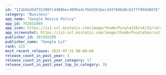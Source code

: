 ```yaml
---
id: "122b5bd5d7322097c4408bec4995edcfbb55b1bec3d37666d0c61fff904d8876"
category: "Business"
app_name: "Google Device Policy"
app_id: 763852089
app_icon: https://is1-ssl.mzstatic.com/image/thumb/Purple126/v4/23/cd/aa/23cdaa47-6448-95d8-c17e-a365a0cdac2a/logo_endpoint_color-0-1x_U007emarketing-0-6-0-85-220.png/1024x1024bb.png
app_screenshot: https://is1-ssl.mzstatic.com/image/thumb/PurpleSource116/v4/d4/c7/71/d4c77132-de48-45b6-6fb7-64bacdd8065d/df241127-a4ef-43b3-a98d-acd4be65170e_0_APP_IPHONE_65_0.png/1242x2688bb.png
publisher_id: 281956209
publisher_name: "Google LLC"
rank: 225
most_recent_release: 2023-07-31 00:00:00
release_count_in_past_year: 3
release_count_in_past_year_category: 17
release_count_in_past_year_top_in_category: 38
---
```

